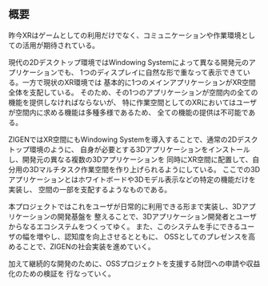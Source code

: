 ## 概要

昨今XRはゲームとしての利用だけでなく、コミュニケーションや作業環境としての活用が期待されている。

現代の2Dデスクトップ環境ではWindowing Systemによって異なる開発元のアプリケーションでも、
1つのディスプレイに自然な形で重なって表示できている。一方で現状のXR環境では
基本的に1つのメインアプリケーションがXR空間全体を支配している。
そのため、その1つのアプリケーションが空間内の全ての機能を提供しなければならないが、
特に作業空間としてのXRにおいてはユーザが空間内に求める機能は多種多様であるため、
全ての機能の提供は不可能である。

ZIGENではXR空間にもWindowing Systemを導入することで、通常の2Dデスクトップ環境のように、
自身が必要とする3Dアプリケーションをインストールし、開発元の異なる複数の3Dアプリケーションを
同時にXR空間に配置して、自分用の3Dマルチタスク作業空間を作り上げられるようにしている。
ここでの3Dアプリケーションとはホワイトボードや3Dモデル表示などの特定の機能だけを実装し、
空間の一部を支配するようなものである。

本プロジェクトではこれをユーザが日常的に利用できる形まで実装し、3Dアプリケーションの開発基盤を
整えることで、3Dアプリケーション開発者とユーザからなるエコシステムをつくってゆく。
また、このシステムを手にできるユーザの幅を増やし、認知度を向上させるとともに、
OSSとしてのプレゼンスを高めることで、ZIGENの社会実装を進めていく。

加えて継続的な開発のために、OSSプロジェクトを支援する財団への申請や収益化のための検証を
行なっていく。
